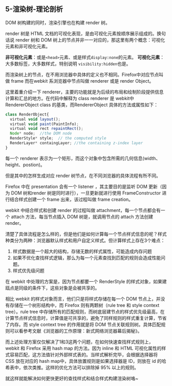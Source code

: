 ## 5-渲染树-理论剖析

DOM 树构建的同时，渲染引擎也在构建 render 树。

render 树是 HTML 文档的可视化表现，是由可视化元素按顺序展示组成的。换句话说 render 树和 DOM 树上的节点并非一一对应的，那这里有两个概念：可视化元素和非可视化元素。

**非可视化元素**：或是`<head>`元素、或是样式`display:none`的元素。
**可视化元素**：大多数标签，大多数样式，特别说明 `visibility:hidden`也是。

而渲染树上的节点，在不用浏览器中具体的定义也不相同。Firefox中对应节点叫做 frame 而在webkit 系浏览器中节点叫做 renderer 或是 render Object。

这里着重介绍一下 renderer，主要的功能就是为后续的布局和绘制阶段提供信息计算和汇总的地方。在代码中解释为 class renderer 是 webkit中 RendererObject class 的基类，而RendererObject 具体的方法或属性如下：

```javascript
class RenderObject{
  virtual void layout();
  virtual void paint(PaintInfo);
  virtual void rect repaintRect();
  Node* node;  //the DOM node
  RenderStyle* style;  // the computed style
  RenderLayer* containgLayer; //the containing z-index layer
}
```

每一个 renderer 表示为一个矩形，而这个对象中包含所需的几何信息(width、height、postion)。

但是其中的怎样生成对应 render 树节点，在不同浏览器的具体流程有所不同。

Firefox 中在 presentation 会有一个 listener ，其主要目的是监听 DOM 更新（因为 DOM 树和render 树是同时进行），一旦更新就进行使用 FrameConstructor 进行结合样式创建一个 frame 出来，该过程叫做 frame creation。

webkit 中结合样式和创建 render 的过程叫做 attachment，每一个节点都会有一个 attach 方法，每当节点插入 DOM 树是，就调用节点的 attach 方法创建 render。

清楚了具体流程是怎么样的，但是他们是如何计算每一个节点样式信息的呢？样式种类分为两种：浏览器默认样式和用户自定义样式。但计算样式上存在3个难点：

1. 样式数据是一个超大的结构，存储无数的样式属性，可能造成内存问题
2. 如果不优化查找样式逻辑，那么为每一个元素查找到匹配的规则会造成性能问题。
3. 样式优先级问题

在 webkit 中处理的方案是，因为节点都要一个 RenderStyle 的样式对象，如果建瓯点是同级的条件下，这些对象是会被共享的。

相比 webkit 的样式对象而言，他们只是将样式存储在每一个 DOM 节点上，并没有存储在一个树形结构中，而 Firefox 则有两颗树（rule tree 和 style context tree）。rule tree 中存储所有的匹配规则，而树底层建节点的样式优先级最高，在计算节点样式信息时，计算值是可共享的，避免了同样规则的样式重复计算，节省了内存。而 style context tree 的作用就是将 DOM 节点关联规则树。具体匹配规则可以看参考文献《浏览器的工作原理：新式网络浏览器幕后揭秘》。

而上述处理方案仅仅解决了1和3这两个问题，在如何快速查找样式规则上，webkit 和 Firefox 采用 hash map 的方法。因为 inline 和 HTML 可视化属性的样式容易匹配，这方法值针对外部样式表的。当样式解析完毕，会根据选择器将 CSS 放在对应的 hash map中，具体放置规则是如果选择器是 ID，则放在 id 的哈希表中，依次类推。这样的优化方法可以排除掉 95% 以上的规则。

就这样就能解决如何更快更好的查找样式和结合样式构建渲染树咯~